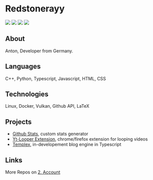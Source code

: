 # Redstonerayy

![](https://raw.githubusercontent.com/Redstonerayy/repo-lang-crawler/master/output/userinfo.svg#gh-light-mode-only)
![](https://raw.githubusercontent.com/Redstonerayy/repo-lang-crawler/master/output/userinfo.svg#gh-dark-mode-only)
![](https://raw.githubusercontent.com/Redstonerayy/repo-lang-crawler/master/output/languages.svg#gh-light-mode-only)
![](https://raw.githubusercontent.com/Redstonerayy/repo-lang-crawler/master/output/languages.svg#gh-dark-mode-only)

## About
Anton, Developer from Germany.

## Languages
C++, Python, Typescript, Javascript, HTML, CSS

## Technologies
Linux, Docker, Vulkan, Github API, LaTeX

## Projects

- [Github Stats](https://github.com/Redstonerayy/github-advanced-stats), custom stats generator
- [Yt-Looper Extension](https://github.com/Redstonerayy/yt-looper), chrome/firefox extension for looping videos
- [Templex](https://github.com/Redstonerayy/templex), in-developement blog engine in Typescript

## Links
More Repos on [2. Account](https://github.com/redstonerayyy)

